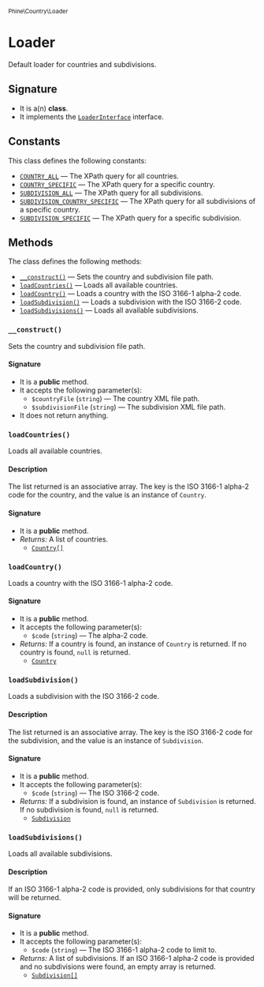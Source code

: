 <small>Phine\Country\Loader</small>

Loader
======

Default loader for countries and subdivisions.

Signature
---------

- It is a(n) **class**.
- It implements the [`LoaderInterface`](../../../Phine/Country/Loader/LoaderInterface.md) interface.

Constants
---------

This class defines the following constants:

- [`COUNTRY_ALL`](#COUNTRY_ALL) &mdash; The XPath query for all countries.
- [`COUNTRY_SPECIFIC`](#COUNTRY_SPECIFIC) &mdash; The XPath query for a specific country.
- [`SUBDIVISION_ALL`](#SUBDIVISION_ALL) &mdash; The XPath query for all subdivisions.
- [`SUBDIVISION_COUNTRY_SPECIFIC`](#SUBDIVISION_COUNTRY_SPECIFIC) &mdash; The XPath query for all subdivisions of a specific country.
- [`SUBDIVISION_SPECIFIC`](#SUBDIVISION_SPECIFIC) &mdash; The XPath query for a specific subdivision.

Methods
-------

The class defines the following methods:

- [`__construct()`](#__construct) &mdash; Sets the country and subdivision file path.
- [`loadCountries()`](#loadCountries) &mdash; Loads all available countries.
- [`loadCountry()`](#loadCountry) &mdash; Loads a country with the ISO 3166-1 alpha-2 code.
- [`loadSubdivision()`](#loadSubdivision) &mdash; Loads a subdivision with the ISO 3166-2 code.
- [`loadSubdivisions()`](#loadSubdivisions) &mdash; Loads all available subdivisions.

### `__construct()` <a name="__construct"></a>

Sets the country and subdivision file path.

#### Signature

- It is a **public** method.
- It accepts the following parameter(s):
    - `$countryFile` (`string`) &mdash; The country XML file path.
    - `$subdivisionFile` (`string`) &mdash; The subdivision XML file path.
- It does not return anything.

### `loadCountries()` <a name="loadCountries"></a>

Loads all available countries.

#### Description

The list returned is an associative array. The key is the ISO 3166-1
alpha-2 code for the country, and the value is an instance of `Country`.

#### Signature

- It is a **public** method.
- _Returns:_ A list of countries.
    - [`Country[]`](../../../Phine/Country/Country.md)

### `loadCountry()` <a name="loadCountry"></a>

Loads a country with the ISO 3166-1 alpha-2 code.

#### Signature

- It is a **public** method.
- It accepts the following parameter(s):
    - `$code` (`string`) &mdash; The alpha-2 code.
- _Returns:_ If a country is found, an instance of `Country` is returned. If no country is found, `null` is returned.
    - [`Country`](../../../Phine/Country/Country.md)

### `loadSubdivision()` <a name="loadSubdivision"></a>

Loads a subdivision with the ISO 3166-2 code.

#### Description

The list returned is an associative array. The key is the ISO 3166-2
code for the subdivision, and the value is an instance of `Subdivision`.

#### Signature

- It is a **public** method.
- It accepts the following parameter(s):
    - `$code` (`string`) &mdash; The ISO 3166-2 code.
- _Returns:_ If a subdivision is found, an instance of `Subdivision` is returned. If no subdivision is found, `null` is returned.
    - [`Subdivision`](../../../Phine/Country/Subdivision.md)

### `loadSubdivisions()` <a name="loadSubdivisions"></a>

Loads all available subdivisions.

#### Description

If an ISO 3166-1 alpha-2 code is provided, only subdivisions for that
country will be returned.

#### Signature

- It is a **public** method.
- It accepts the following parameter(s):
    - `$code` (`string`) &mdash; The ISO 3166-1 alpha-2 code to limit to.
- _Returns:_ A list of subdivisions. If an ISO 3166-1 alpha-2 code is provided and no subdivisions were found, an empty array is returned.
    - [`Subdivision[]`](../../../Phine/Country/Subdivision.md)

